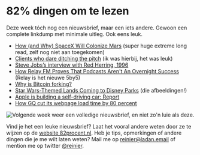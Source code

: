 # 82% dingen om te lezen

Deze week tóch nog een nieuwsbrief, maar een iets andere. Gewoon een complete linkdump met minimale uitleg. Ook eens leuk.

- [How (and Why) SpaceX Will Colonize Mars](http://waitbutwhy.com/2015/08/how-and-why-spacex-will-colonize-mars.html) (super huge extreme long read, zelf nog niet aan toegekomen)
- [Clients who dare ditching the pitch](https://www.linkedin.com/pulse/clients-who-dare-ditching-pitch-jonne-kuyt) (ik was hierbij, het was leuk)
- [Steve Jobs’s interview with Red Herring, 1996](http://evgenymorozov.tumblr.com/post/15396323139/steve-jobss-interview-with-red-herring-1996)
- [How Relay FM Proves That Podcasts Aren't An Overnight Success](http://techcrunch.com/2015/08/18/relay-fm-and-the-podcast-renaissance-that-never-was/) (Relay is het nieuwe 5by5)
- [Why is Bitcoin forking?](https://medium.com/@octskyward/why-is-bitcoin-forking-d647312d22c1)
- [Star Wars-Themed Lands Coming to Disney Parks](http://www.starwars.com/news/star-wars-themed-lands-coming-to-disney-parks) (die afbeeldingen!)
- [Apple is building a self-driving car: Report](http://www.cnbc.com/2015/08/14/apple-is-building-a-self-driving-car-report.html)
- [How GQ cut its webpage load time by 80 percent](http://digiday.com/publishers/gq-com-cut-page-load-time-80-percent/)

![Volgende week weer een volledige nieuwsbrief, en niet zo'n luie als deze.](http://media.giphy.com/media/lPdn5MOabkgCY/giphy.gif)

Vind je het een leuke nieuwsbrief? Laat het vooral andere weten door ze te wijzen op de [website 82procent.nl](http://82procent.nl). Heb je tips, opmerkingen of andere dingen die je me wilt laten weten? Mail me op reinier@ladan.email of mention me op twitter [@reinier](https://twitter.com/reinier). 
